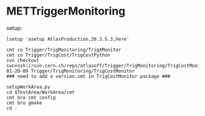 # METTriggerMonitoring

setup:

	lsetup 'asetup AtlasProduction,20.3.5.3,here'

	cmt co Trigger/TrigMonitoring/TrigXMonitor
	cmt co Trigger/TrigCost/TrigCostPython
	svn checkout svn+ssh://svn.cern.ch/reps/atlasoff/Trigger/TrigMonitoring/TrigCostMonitor/tags/TrigCostMonitor-01-20-09 Trigger/TrigMonitoring/TrigCostMonitor
	### need to add a version.cmt in TrigCostMonitor package ###

	setupWorkArea.py
	cd $TestArea/WorkArea/cmt
	cmt bro cmt config
	cmt bro gmake
	cd -

